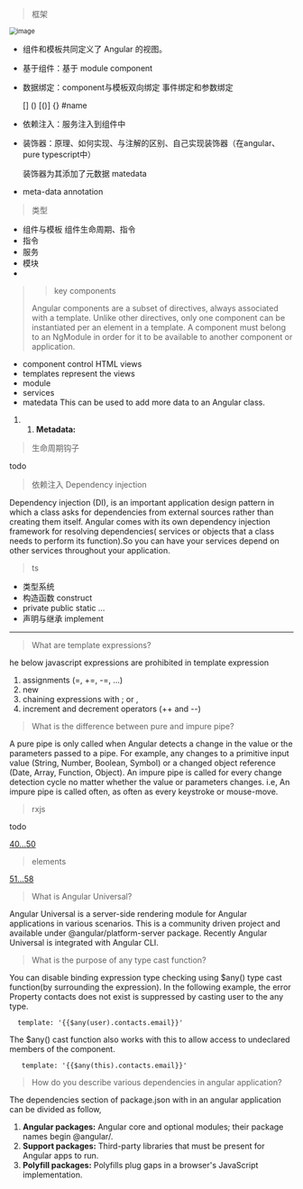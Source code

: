 > 框架

<img src="https://angular.cn/generated/images/guide/architecture/overview2.png" alt="image" style="zoom:80%;" />

- 组件和模板共同定义了 Angular 的视图。

+ 基于组件：基于 module component

+ 数据绑定：component与模板双向绑定 事件绑定和参数绑定

  [] () [()] {} #name

+ 依赖注入：服务注入到组件中



+ 装饰器：原理、如何实现、与注解的区别、自己实现装饰器（在angular、pure typescript中）

  装饰器为其添加了元数据 matedata 

+ meta-data annotation

> 类型

+ 组件与模板 组件生命周期、指令
+ 指令
+ 服务
+ 模块
+ 

> > key components
>
> Angular components are a subset of directives, always associated with a template. Unlike other directives, only one component can be instantiated per an element in a template. A component must belong to an NgModule in order for it to be available to another component or application.

+ component  control HTML views
+ templates  represent the views 
+ module 
+ services
+ matedata This can be used to add more data to an Angular class.

1. 1. **Metadata:** 

> 生命周期钩子 

todo

> 依赖注入 Dependency injection

Dependency injection (DI), is an important application design pattern in which a class asks for dependencies from external sources rather than creating them itself. Angular comes with its own dependency injection framework for resolving dependencies( services or objects that a class needs to perform its function).So you can have your services depend on other services throughout your application.

> ts

+ 类型系统
+ 构造函数 construct
+ private public static …
+ 声明与继承 implement 



---

>  What are template expressions?

he below javascript expressions are prohibited in template expression

1. assignments (=, +=, -=, ...)
2. new
3. chaining expressions with ; or ,
4. increment and decrement operators (++ and --)

> What is the difference between pure and impure pipe?


A pure pipe is only called when Angular detects a change in the value or the parameters passed to a pipe. For example, any changes to a primitive input value (String, Number, Boolean, Symbol) or a changed object reference (Date, Array, Function, Object). An impure pipe is called for every change detection cycle no matter whether the value or parameters changes. i.e, An impure pipe is called often, as often as every keystroke or mouse-move.

> rxjs

todo

[40…50](https://github.com/sudheerj/angular-interview-questions#what-is-rxjs)

> elements

[51…58]()

>  What is Angular Universal?

Angular Universal is a server-side rendering module for Angular applications in various scenarios. This is a community driven project and available under @angular/platform-server package. Recently Angular Universal is integrated with Angular CLI.

>  What is the purpose of any type cast function?

You can disable binding expression type checking using $any() type cast function(by surrounding the expression). In the following example, the error Property contacts does not exist is suppressed by casting user to the any type.

```
  template: '{{$any(user).contacts.email}}'
```

The $any() cast function also works with this to allow access to undeclared members of the component.

```
   template: '{{$any(this).contacts.email}}'
```

> How do you describe various dependencies in angular application?

The dependencies section of package.json with in an angular application can be divided as follow,

1. **Angular packages:** Angular core and optional modules; their package names begin @angular/.
2. **Support packages:** Third-party libraries that must be present for Angular apps to run.
3. **Polyfill packages:** Polyfills plug gaps in a browser's JavaScript implementation.



